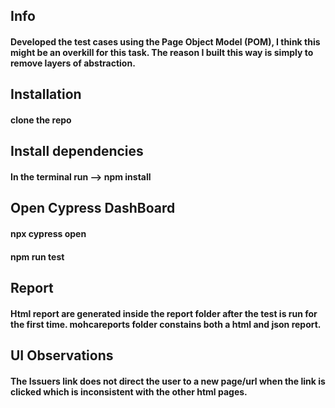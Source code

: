 <!-- record your test runs -->
<!-- npx cypress run --record --key 567d5ce3-c2a1-4471-96df-0e0f1ab6332e -->
<!-- create a cypress.env.json to store your values for the url and user auth details -->
<!-- create a private repo -->
## Info 
#### Developed the test cases using the Page Object Model (POM), I think this might be an overkill for this task. The reason I built this way is simply to remove layers of abstraction.

## Installation
#### clone the repo

## Install dependencies

#### In the terminal run --> npm install

## Open Cypress DashBoard
#### npx cypress open

#### npm run test

## Report
#### Html report are generated inside the report folder after the test is run for the first time. mohcareports folder constains both a html and json report.

## UI Observations 

#### The Issuers link does not direct the user to a new page/url when the link is clicked which is inconsistent with the other html pages.